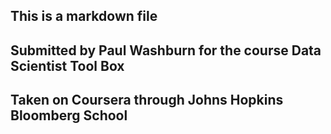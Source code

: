 ## This is a markdown file
## Submitted by Paul Washburn for the course Data Scientist Tool Box
## Taken on Coursera through Johns Hopkins Bloomberg School
